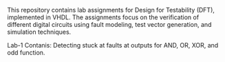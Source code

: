 This repository contains lab assignments for Design for Testability (DFT), implemented in VHDL. The assignments focus on the verification of different digital circuits using fault modeling, test vector generation, and simulation techniques.

Lab-1 Contanis: 
Detecting stuck at faults at outputs for AND, OR, XOR, and odd function. 
